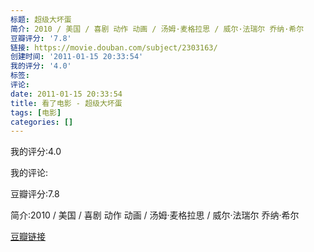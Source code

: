 ```yaml
---
标题: 超级大坏蛋
简介: 2010 / 美国 / 喜剧 动作 动画 / 汤姆·麦格拉思 / 威尔·法瑞尔 乔纳·希尔
豆瓣评分: '7.8'
链接: https://movie.douban.com/subject/2303163/
创建时间: '2011-01-15 20:33:54'
我的评分: '4.0'
标签:
评论:
date: 2011-01-15 20:33:54
title: 看了电影 - 超级大坏蛋
tags: [电影]
categories: []
---
```


我的评分:4.0

我的评论:

豆瓣评分:7.8

简介:2010 / 美国 / 喜剧 动作 动画 / 汤姆·麦格拉思 / 威尔·法瑞尔 乔纳·希尔

[豆瓣链接](https://movie.douban.com/subject/2303163/)

